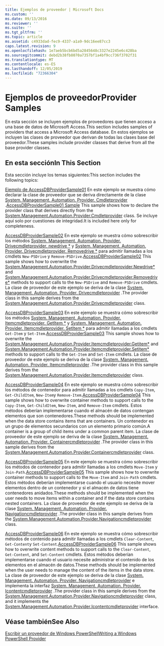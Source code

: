 ```yaml
---
title: Ejemplos de proveedor | Microsoft Docs
ms.custom: ''
ms.date: 09/13/2016
ms.reviewer: ''
ms.suite: ''
ms.tgt_pltfrm: ''
ms.topic: article
ms.assetid: c4933dad-fec9-4337-a1a9-9dc16ee87cc3
caps.latest.revision: 9
ms.openlocfilehash: 1e7aeb5bcb6bd5a2845648c3327e2245e6c428ba
ms.sourcegitcommit: debd2b38fb8070a7357bf1a4bf9cc736f3702f31
ms.translationtype: MT
ms.contentlocale: es-ES
ms.lasthandoff: 12/05/2019
ms.locfileid: "72366304"
---
```

# <a name="provider-samples"></a><span data-ttu-id="fd58b-102">Ejemplos de proveedor</span><span class="sxs-lookup"><span data-stu-id="fd58b-102">Provider Samples</span></span>

<span data-ttu-id="fd58b-103">En esta sección se incluyen ejemplos de proveedores que tienen acceso a una base de datos de Microsoft Access.</span><span class="sxs-lookup"><span data-stu-id="fd58b-103">This section includes samples of providers that access a Microsoft Access database.</span></span> <span data-ttu-id="fd58b-104">En estos ejemplos se incluyen las clases de proveedor que derivan de todas las clases base del proveedor.</span><span class="sxs-lookup"><span data-stu-id="fd58b-104">These samples include provider classes that derive from all the base provider classes.</span></span>

## <a name="in-this-section"></a><span data-ttu-id="fd58b-105">En esta sección</span><span class="sxs-lookup"><span data-stu-id="fd58b-105">In This Section</span></span>

<span data-ttu-id="fd58b-106">Esta sección incluye los temas siguientes:</span><span class="sxs-lookup"><span data-stu-id="fd58b-106">This section includes the following topics:</span></span>

<span data-ttu-id="fd58b-107">[Ejemplo de AccessDBProviderSample01](./accessdbprovidersample01.md) En este ejemplo se muestra cómo declarar la clase de proveedor que se deriva directamente de la clase [System. Management. Automation. Provider. Cmdletprovider](/dotnet/api/System.Management.Automation.Provider.CmdletProvider) .</span><span class="sxs-lookup"><span data-stu-id="fd58b-107">[AccessDBProviderSample01 Sample](./accessdbprovidersample01.md) This sample shows how to declare the provider class that derives directly from the [System.Management.Automation.Provider.Cmdletprovider](/dotnet/api/System.Management.Automation.Provider.CmdletProvider) class.</span></span> <span data-ttu-id="fd58b-108">Se incluye aquí solo por cuestiones de integridad.</span><span class="sxs-lookup"><span data-stu-id="fd58b-108">It is included here only for completeness.</span></span>

<span data-ttu-id="fd58b-109">[AccessDBProviderSample02](./accessdbprovidersample02.md) En este ejemplo se muestra cómo sobrescribir los métodos [System. Management. Automation. Provider. Drivecmdletprovider. newdrive \*](/dotnet/api/System.Management.Automation.Provider.DriveCmdletProvider.NewDrive) y [System. Management. Automation. Provider. Drivecmdletprovider. Removedrive \*](/dotnet/api/System.Management.Automation.Provider.DriveCmdletProvider.RemoveDrive) para admitir llamadas a los cmdlets `New-PSDrive` y `Remove-PSDrive`.</span><span class="sxs-lookup"><span data-stu-id="fd58b-109">[AccessDBProviderSample02](./accessdbprovidersample02.md) This sample shows how to overwrite the [System.Management.Automation.Provider.Drivecmdletprovider.Newdrive\*](/dotnet/api/System.Management.Automation.Provider.DriveCmdletProvider.NewDrive) and [System.Management.Automation.Provider.Drivecmdletprovider.Removedrive\*](/dotnet/api/System.Management.Automation.Provider.DriveCmdletProvider.RemoveDrive) methods to support calls to the `New-PSDrive` and `Remove-PSDrive` cmdlets.</span></span> <span data-ttu-id="fd58b-110">La clase de proveedor de este ejemplo se deriva de la clase [System. Management. Automation. Provider. Drivecmdletprovider](/dotnet/api/System.Management.Automation.Provider.DriveCmdletProvider) .</span><span class="sxs-lookup"><span data-stu-id="fd58b-110">The provider class in this sample derives from the [System.Management.Automation.Provider.Drivecmdletprovider](/dotnet/api/System.Management.Automation.Provider.DriveCmdletProvider) class.</span></span>

<span data-ttu-id="fd58b-111">[AccessDBProviderSample03](./accessdbprovidersample03.md) En este ejemplo se muestra cómo sobrescribir los métodos [System. Management. Automation. Provider. Itemcmdletprovider. GetItem \*](/dotnet/api/System.Management.Automation.Provider.ItemCmdletProvider.GetItem) y [System. Management. Automation. Provider. Itemcmdletprovider. SetItem \*](/dotnet/api/System.Management.Automation.Provider.ItemCmdletProvider.SetItem) para admitir llamadas a los cmdlets `Get-Item` y `Set-Item`.</span><span class="sxs-lookup"><span data-stu-id="fd58b-111">[AccessDBProviderSample03](./accessdbprovidersample03.md) This sample shows how to overwrite the [System.Management.Automation.Provider.Itemcmdletprovider.Getitem\*](/dotnet/api/System.Management.Automation.Provider.ItemCmdletProvider.GetItem) and [System.Management.Automation.Provider.Itemcmdletprovider.Setitem\*](/dotnet/api/System.Management.Automation.Provider.ItemCmdletProvider.SetItem) methods to support calls to the `Get-Item` and `Set-Item` cmdlets.</span></span> <span data-ttu-id="fd58b-112">La clase de proveedor de este ejemplo se deriva de la clase [System. Management. Automation. Provider. Itemcmdletprovider](/dotnet/api/System.Management.Automation.Provider.ItemCmdletProvider) .</span><span class="sxs-lookup"><span data-stu-id="fd58b-112">The provider class in this sample derives from the [System.Management.Automation.Provider.Itemcmdletprovider](/dotnet/api/System.Management.Automation.Provider.ItemCmdletProvider) class.</span></span>

<span data-ttu-id="fd58b-113">[AccessDBProviderSample04](./accessdbprovidersample04.md) En este ejemplo se muestra cómo sobrescribir los métodos de contenedor para admitir llamadas a los cmdlets `Copy-Item`, `Get-ChildItem`, `New-Item`y `Remove-Item`.</span><span class="sxs-lookup"><span data-stu-id="fd58b-113">[AccessDBProviderSample04](./accessdbprovidersample04.md) This sample shows how to overwrite container methods to support calls to the `Copy-Item`, `Get-ChildItem`, `New-Item`, and `Remove-Item` cmdlets.</span></span> <span data-ttu-id="fd58b-114">Estos métodos deberían implementarse cuando el almacén de datos contengan elementos que son contenedores.</span><span class="sxs-lookup"><span data-stu-id="fd58b-114">These methods should be implemented when the data store contains items that are containers.</span></span> <span data-ttu-id="fd58b-115">Un contenedor es un grupo de elementos secundarios con un elemento primario común.</span><span class="sxs-lookup"><span data-stu-id="fd58b-115">A container is a group of child items under a common parent item.</span></span> <span data-ttu-id="fd58b-116">La clase de proveedor de este ejemplo se deriva de la clase [System. Management. Automation. Provider. Containercmdletprovider](/dotnet/api/System.Management.Automation.Provider.ContainerCmdletProvider) .</span><span class="sxs-lookup"><span data-stu-id="fd58b-116">The provider class in this sample derives from the [System.Management.Automation.Provider.Containercmdletprovider](/dotnet/api/System.Management.Automation.Provider.ContainerCmdletProvider) class.</span></span>

<span data-ttu-id="fd58b-117">[AccessDBProviderSample05](./accessdbprovidersample05.md) En este ejemplo se muestra cómo sobrescribir los métodos de contenedor para admitir llamadas a los cmdlets `Move-Item` y `Join-Path`.</span><span class="sxs-lookup"><span data-stu-id="fd58b-117">[AccessDBProviderSample05](./accessdbprovidersample05.md) This sample shows how to overwrite container methods to support calls to the `Move-Item` and `Join-Path` cmdlets.</span></span> <span data-ttu-id="fd58b-118">Estos métodos deberían implementarse cuando el usuario necesite mover elementos dentro de un contenedor y si el almacén de datos tiene contenedores anidados.</span><span class="sxs-lookup"><span data-stu-id="fd58b-118">These methods should be implemented when the user needs to move items within a container and if the data store contains nested containers.</span></span> <span data-ttu-id="fd58b-119">La clase de proveedor de este ejemplo se deriva de la clase [System. Management. Automation. Provider. Navigationcmdletprovider](/dotnet/api/System.Management.Automation.Provider.NavigationCmdletProvider) .</span><span class="sxs-lookup"><span data-stu-id="fd58b-119">The provider class in this sample derives from the [System.Management.Automation.Provider.Navigationcmdletprovider](/dotnet/api/System.Management.Automation.Provider.NavigationCmdletProvider) class.</span></span>

<span data-ttu-id="fd58b-120">[AccessDBProviderSample06](./accessdbprovidersample06.md) En este ejemplo se muestra cómo sobrescribir métodos de contenido para admitir llamadas a los cmdlets `Clear-Content`, `Get-Content`y `Set-Content`.</span><span class="sxs-lookup"><span data-stu-id="fd58b-120">[AccessDBProviderSample06](./accessdbprovidersample06.md) This sample shows how to overwrite content methods to support calls to the `Clear-Content`, `Get-Content`, and `Set-Content` cmdlets.</span></span> <span data-ttu-id="fd58b-121">Estos métodos deberían implementarse cuando el usuario necesite administrar el contenido de los elementos en el almacén de datos.</span><span class="sxs-lookup"><span data-stu-id="fd58b-121">These methods should be implemented when the user needs to manage the content of the items in the data store.</span></span> <span data-ttu-id="fd58b-122">La clase de proveedor de este ejemplo se deriva de la clase [System. Management. Automation. Provider. Navigationcmdletprovider](/dotnet/api/System.Management.Automation.Provider.NavigationCmdletProvider) e implementa la interfaz [System. Management. Automation. Provider. Icontentcmdletprovider](/dotnet/api/System.Management.Automation.Provider.IContentCmdletProvider) .</span><span class="sxs-lookup"><span data-stu-id="fd58b-122">The provider class in this sample derives from the [System.Management.Automation.Provider.Navigationcmdletprovider](/dotnet/api/System.Management.Automation.Provider.NavigationCmdletProvider) class, and it implements the [System.Management.Automation.Provider.Icontentcmdletprovider](/dotnet/api/System.Management.Automation.Provider.IContentCmdletProvider) interface.</span></span>

## <a name="see-also"></a><span data-ttu-id="fd58b-123">Véase también</span><span class="sxs-lookup"><span data-stu-id="fd58b-123">See Also</span></span>

[<span data-ttu-id="fd58b-124">Escribir un proveedor de Windows PowerShell</span><span class="sxs-lookup"><span data-stu-id="fd58b-124">Writing a Windows PowerShell Provider</span></span>](./writing-a-windows-powershell-provider.md)